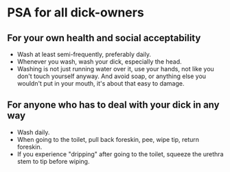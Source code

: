 # PSA for all dick-owners

## For your own health and social acceptability
 - Wash at least semi-frequently, preferably daily.
 - Whenever you wash, wash your dick, especially the head.
 - Washing is not just running water over it, use your hands, not like you don't
   touch yourself anyway. And avoid soap, or anything else you wouldn't put in
   your mouth, it's about that easy to damage.
 
## For anyone who has to deal with your dick in any way
 - Wash daily.
 - When going to the toilet, pull back foreskin, pee, wipe tip, return foreskin.
 - If you experience "dripping" after going to the toilet, squeeze the urethra
   stem to tip before wiping.
